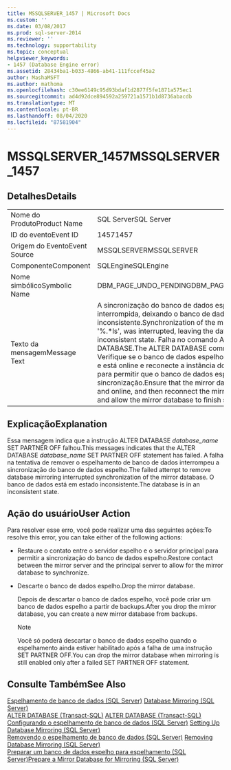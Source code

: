 ```yaml
---
title: MSSQLSERVER_1457 | Microsoft Docs
ms.custom: ''
ms.date: 03/08/2017
ms.prod: sql-server-2014
ms.reviewer: ''
ms.technology: supportability
ms.topic: conceptual
helpviewer_keywords:
- 1457 (Database Engine error)
ms.assetid: 28434ba1-b033-4866-ab41-111fccef45a2
author: MashaMSFT
ms.author: mathoma
ms.openlocfilehash: c30ee6149c95d93bdaf1d2877f5fe1871a575ec1
ms.sourcegitcommit: ad4d92dce894592a259721a1571b1d8736abacdb
ms.translationtype: MT
ms.contentlocale: pt-BR
ms.lasthandoff: 08/04/2020
ms.locfileid: "87581904"
---
```

# <a name="mssqlserver_1457"></a><span data-ttu-id="e71ce-102">MSSQLSERVER_1457</span><span class="sxs-lookup"><span data-stu-id="e71ce-102">MSSQLSERVER_1457</span></span>
    
## <a name="details"></a><span data-ttu-id="e71ce-103">Detalhes</span><span class="sxs-lookup"><span data-stu-id="e71ce-103">Details</span></span>  
  
|||  
|-|-|  
|<span data-ttu-id="e71ce-104">Nome do Produto</span><span class="sxs-lookup"><span data-stu-id="e71ce-104">Product Name</span></span>|<span data-ttu-id="e71ce-105">SQL Server</span><span class="sxs-lookup"><span data-stu-id="e71ce-105">SQL Server</span></span>|  
|<span data-ttu-id="e71ce-106">ID do evento</span><span class="sxs-lookup"><span data-stu-id="e71ce-106">Event ID</span></span>|<span data-ttu-id="e71ce-107">1457</span><span class="sxs-lookup"><span data-stu-id="e71ce-107">1457</span></span>|  
|<span data-ttu-id="e71ce-108">Origem do Evento</span><span class="sxs-lookup"><span data-stu-id="e71ce-108">Event Source</span></span>|<span data-ttu-id="e71ce-109">MSSQLSERVER</span><span class="sxs-lookup"><span data-stu-id="e71ce-109">MSSQLSERVER</span></span>|  
|<span data-ttu-id="e71ce-110">Componente</span><span class="sxs-lookup"><span data-stu-id="e71ce-110">Component</span></span>|<span data-ttu-id="e71ce-111">SQLEngine</span><span class="sxs-lookup"><span data-stu-id="e71ce-111">SQLEngine</span></span>|  
|<span data-ttu-id="e71ce-112">Nome simbólico</span><span class="sxs-lookup"><span data-stu-id="e71ce-112">Symbolic Name</span></span>|<span data-ttu-id="e71ce-113">DBM_PAGE_UNDO_PENDING</span><span class="sxs-lookup"><span data-stu-id="e71ce-113">DBM_PAGE_UNDO_PENDING</span></span>|  
|<span data-ttu-id="e71ce-114">Texto da mensagem</span><span class="sxs-lookup"><span data-stu-id="e71ce-114">Message Text</span></span>|<span data-ttu-id="e71ce-115">A sincronização do banco de dados espelho, '%.\* ls', foi interrompida, deixando o banco de dados em um estado inconsistente.</span><span class="sxs-lookup"><span data-stu-id="e71ce-115">Synchronization of the mirror database, '%.\*ls', was interrupted, leaving the database in an inconsistent state.</span></span> <span data-ttu-id="e71ce-116">Falha no comando ALTER DATABASE.</span><span class="sxs-lookup"><span data-stu-id="e71ce-116">The ALTER DATABASE command failed.</span></span> <span data-ttu-id="e71ce-117">Verifique se o banco de dados espelho voltou a funcionar e está online e reconecte a instância do servidor espelho para permitir que o banco de dados espelho termine a sincronização.</span><span class="sxs-lookup"><span data-stu-id="e71ce-117">Ensure that the mirror database is back up and online, and then reconnect the mirror server instance and allow the mirror database to finish synchronizing.</span></span>|  
  
## <a name="explanation"></a><span data-ttu-id="e71ce-118">Explicação</span><span class="sxs-lookup"><span data-stu-id="e71ce-118">Explanation</span></span>  
 <span data-ttu-id="e71ce-119">Essa mensagem indica que a instrução ALTER DATABASE *database_name* SET PARTNER OFF falhou.</span><span class="sxs-lookup"><span data-stu-id="e71ce-119">This messages indicates that the ALTER DATABASE *database_name* SET PARTNER OFF statement has failed.</span></span> <span data-ttu-id="e71ce-120">A falha na tentativa de remover o espelhamento de banco de dados interrompeu a sincronização do banco de dados espelho.</span><span class="sxs-lookup"><span data-stu-id="e71ce-120">The failed attempt to remove database mirroring interrupted synchronization of the mirror database.</span></span> <span data-ttu-id="e71ce-121">O banco de dados está em estado inconsistente.</span><span class="sxs-lookup"><span data-stu-id="e71ce-121">The database is in an inconsistent state.</span></span>  
  
## <a name="user-action"></a><span data-ttu-id="e71ce-122">Ação do usuário</span><span class="sxs-lookup"><span data-stu-id="e71ce-122">User Action</span></span>  
 <span data-ttu-id="e71ce-123">Para resolver esse erro, você pode realizar uma das seguintes ações:</span><span class="sxs-lookup"><span data-stu-id="e71ce-123">To resolve this error, you can take either of the following actions:</span></span>  
  
-   <span data-ttu-id="e71ce-124">Restaure o contato entre o servidor espelho e o servidor principal para permitir a sincronização do banco de dados espelho.</span><span class="sxs-lookup"><span data-stu-id="e71ce-124">Restore contact between the mirror server and the principal server to allow for the mirror database to synchronize.</span></span>  
  
-   <span data-ttu-id="e71ce-125">Descarte o banco de dados espelho.</span><span class="sxs-lookup"><span data-stu-id="e71ce-125">Drop the mirror database.</span></span>  
  
     <span data-ttu-id="e71ce-126">Depois de descartar o banco de dados espelho, você pode criar um banco de dados espelho a partir de backups.</span><span class="sxs-lookup"><span data-stu-id="e71ce-126">After you drop the mirror database, you can create a new mirror database from backups.</span></span>  
  
    > [!NOTE]  
    >  <span data-ttu-id="e71ce-127">Você só poderá descartar o banco de dados espelho quando o espelhamento ainda estiver habilitado após a falha de uma instrução SET PARTNER OFF.</span><span class="sxs-lookup"><span data-stu-id="e71ce-127">You can drop the mirror database when mirroring is still enabled only after a failed SET PARTNER OFF statement.</span></span>  
  
## <a name="see-also"></a><span data-ttu-id="e71ce-128">Consulte Também</span><span class="sxs-lookup"><span data-stu-id="e71ce-128">See Also</span></span>  
 <span data-ttu-id="e71ce-129">[Espelhamento de banco de dados &#40;SQL Server&#41;](../../database-engine/database-mirroring/database-mirroring-sql-server.md) </span><span class="sxs-lookup"><span data-stu-id="e71ce-129">[Database Mirroring &#40;SQL Server&#41;](../../database-engine/database-mirroring/database-mirroring-sql-server.md) </span></span>  
 <span data-ttu-id="e71ce-130">[ALTER DATABASE &#40;Transact-SQL&#41;](/sql/t-sql/statements/alter-database-transact-sql) </span><span class="sxs-lookup"><span data-stu-id="e71ce-130">[ALTER DATABASE &#40;Transact-SQL&#41;](/sql/t-sql/statements/alter-database-transact-sql) </span></span>  
 <span data-ttu-id="e71ce-131">[Configurando o espelhamento de banco de dados &#40;SQL Server&#41;](../../database-engine/database-mirroring/setting-up-database-mirroring-sql-server.md) </span><span class="sxs-lookup"><span data-stu-id="e71ce-131">[Setting Up Database Mirroring &#40;SQL Server&#41;](../../database-engine/database-mirroring/setting-up-database-mirroring-sql-server.md) </span></span>  
 <span data-ttu-id="e71ce-132">[Removendo o espelhamento de banco de dados &#40;SQL Server&#41;](../../database-engine/database-mirroring/removing-database-mirroring-sql-server.md) </span><span class="sxs-lookup"><span data-stu-id="e71ce-132">[Removing Database Mirroring &#40;SQL Server&#41;](../../database-engine/database-mirroring/removing-database-mirroring-sql-server.md) </span></span>  
 [<span data-ttu-id="e71ce-133">Preparar um banco de dados espelho para espelhamento &#40;SQL Server&#41;</span><span class="sxs-lookup"><span data-stu-id="e71ce-133">Prepare a Mirror Database for Mirroring &#40;SQL Server&#41;</span></span>](../../database-engine/database-mirroring/prepare-a-mirror-database-for-mirroring-sql-server.md)  
  
  
